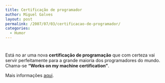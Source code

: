 ```yaml
---
title: Certificação de programador
author: Miguel Galves
layout: post
permalink: /2007/07/03/certificacao-de-programador/
categories:
  - Humor
---
```

# 

Está no ar uma nova **certificação de programação** que com certeza vai servir perfeitamente para a grande maioria dos programadores do mundo. Chama-se **“Works on my machine certification”**.

Mais informações [aqui][1].

 [1]: http://www.codinghorror.com/blog/archives/000818.html